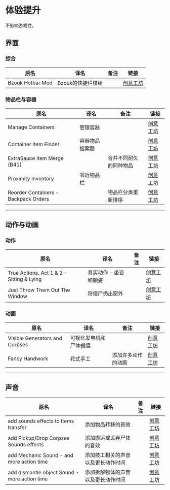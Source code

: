 # 体验提升

不影响游戏性。

## 界面

### 综合

| 原名             | 译名              | 备注 | 链接                                                                          |
| ---------------- | ----------------- | ---- | ----------------------------------------------------------------------------- |
| Bzouk Hotbar Mod | Bzouk的快捷栏模组 |      | [创意工坊](https://steamcommunity.com/sharedfiles/filedetails/?id=2434425002) |

### 物品栏与容器

| 原名                                 | 译名           | 备注                   | 链接                                                                          |
| ------------------------------------ | -------------- | ---------------------- | ----------------------------------------------------------------------------- |
| Manage Containers                    | 管理容器       |                        | [创意工坊](https://steamcommunity.com/sharedfiles/filedetails/?id=2650547917) |
| Container Item Finder                | 容器物品搜索器 |                        | [创意工坊](https://steamcommunity.com/sharedfiles/filedetails/?id=2846623627) |
| ExtraSauce Item Merge (B41)          |                | 合并不同耐久的同种物品 | [创意工坊](https://steamcommunity.com/sharedfiles/filedetails/?id=2593898609) |
| Proximity Inventory                  | 邻近物品栏     |                        | [创意工坊](https://steamcommunity.com/sharedfiles/filedetails/?id=2847184718) |
| Reorder Containers - Backpack Orders |                | 物品栏分类重新排序     | [创意工坊](https://steamcommunity.com/sharedfiles/filedetails/?id=2901962885) |

---

## 动作与动画

### 动作

| 原名                                      | 译名                  | 备注 | 链接                                                                          |
| ----------------------------------------- | --------------------- | ---- | ----------------------------------------------------------------------------- |
| True Actions. Act 1 & 2 - Sitting & Lying | 真实动作 - 坐姿和躺姿 |      | [创意工坊](https://steamcommunity.com/sharedfiles/filedetails/?id=2487022075) |
| Just Throw Them Out The Window            | 将僵尸扔出窗外        |      | [创意工坊](https://steamcommunity.com/sharedfiles/filedetails/?id=2659216714) |

### 动画

| 原名                           | 译名                   | 备注               | 链接                                                                          |
| ------------------------------ | ---------------------- | ------------------ | ----------------------------------------------------------------------------- |
| Visible Generators and Corpses | 可视化发电机和尸体搬运 |                    | [创意工坊](https://steamcommunity.com/sharedfiles/filedetails/?id=2809719515) |
| Fancy Handwork                 | 花式手工               | 添加许多动作的动画 | [创意工坊](https://steamcommunity.com/sharedfiles/filedetails/?id=2904920097) |

---

## 声音

| 原名                                          | 译名                               | 备注 | 链接                                                                          |
| --------------------------------------------- | ---------------------------------- | ---- | ----------------------------------------------------------------------------- |
| add sounds effects to Items transfer          | 添加物品转移的音效                 |      | [创意工坊](https://steamcommunity.com/sharedfiles/filedetails/?id=2840177363) |
| add Pickup/Drop Corpses Sounds effects        | 添加搬运或丢弃尸体的音效           |      | [创意工坊](https://steamcommunity.com/sharedfiles/filedetails/?id=2811441212) |
| add Mechanic Sound - and more action time     | 添加技工相关的声音以及更长动作时间 |      | [创意工坊](https://steamcommunity.com/sharedfiles/filedetails/?id=2738293620) |
| add dismantle object Sound + more action time | 添加拆解物体的声音以及更长动作时间 |      | [创意工坊](https://steamcommunity.com/sharedfiles/filedetails/?id=2802234947) |
